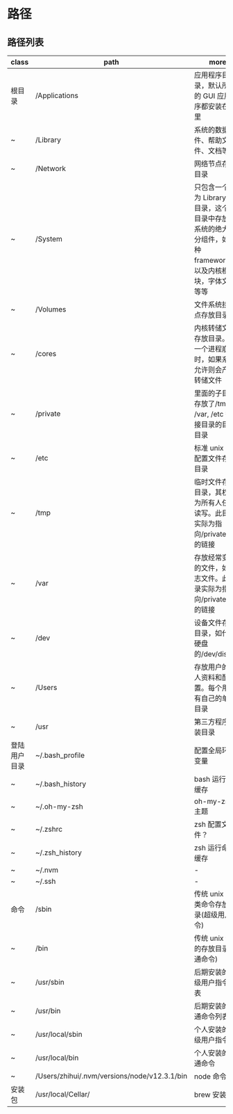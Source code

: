 # 路径

## 路径列表

| class        | path                                         | more                                                                                                              |
| ------------ | -------------------------------------------- | ----------------------------------------------------------------------------------------------------------------- |
| 根目录       | /Applications                                | 应用程序目录，默认所有的 GUI 应用程序都安装在这里                                                                 |
| ~            | /Library                                     | 系统的数据文件、帮助文件、文档等等                                                                                |
| ~            | /Network                                     | 网络节点存放目录                                                                                                  |
| ~            | /System                                      | 只包含一个名为 Library 的目录，这个子目录中存放了系统的绝大部分组件，如各种 framework，以及内核模块，字体文件等等 |
| ~            | /Volumes                                     | 文件系统挂载点存放目录                                                                                            |
| ~            | /cores                                       | 内核转储文件存放目录。当一个进程崩溃时，如果系统允许则会产生转储文件                                              |
| ~            | /private                                     | 里面的子目录存放了/tmp, /var, /etc 等链接目录的目标目录                                                           |
| ~            | /etc                                         | 标准 unix 系统配置文件存放目录                                                                                    |
| ~            | /tmp                                         | 临时文件存放目录，其权限为所有人任意读写。此目录实际为指向/private/tmp 的链接                                     |
| ~            | /var                                         | 存放经常变化的文件，如日志文件。此目录实际为指向/private/var 的链接                                               |
| ~            | /dev                                         | 设备文件存放目录，如代表硬盘的/dev/disk0                                                                          |
| ~            | /Users                                       | 存放用户的个人资料和配置。每个用户有自己的单独目录                                                                |
| ~            | /usr                                         | 第三方程序安装目录                                                                                                |
| 登陆用户目录 | ~/.bash_profile                              | 配置全局环境变量                                                                                                  |
| ~            | ~/.bash_history                              | bash 运行命令缓存                                                                                                 |
| ~            | ~/.oh-my-zsh                                 | oh-my-zsh 主题                                                                                                    |
| ~            | ~/.zshrc                                     | zsh 配置文件？                                                                                                    |
| ~            | ~/.zsh_history                               | zsh 运行命令缓存                                                                                                  |
| ~            | ~/.nvm                                       | -                                                                                                                 |
| ~            | ~/.ssh                                       | -                                                                                                                 |
| 命令         | /sbin                                        | 传统 unix 管理类命令存放目录(超级用户指令)                                                                        |
| ~            | /bin                                         | 传统 unix 命令的存放目录(普通命令)                                                                                |
| ~            | /usr/sbin                                    | 后期安装的超级用户指令列表                                                                                        |
| ~            | /usr/bin                                     | 后期安装的普通命令列表                                                                                            |
| ~            | /usr/local/sbin                              | 个人安装的超级用户指令                                                                                            |
| ~            | /usr/local/bin                               | 个人安装的普通命令                                                                                                |
| ~            | /Users/zhihui/.nvm/versions/node/v12.3.1/bin | node 命令                                                                                                         |
| 安装包       | /usr/local/Cellar/                           | brew 安装路径                                                                                                     |
